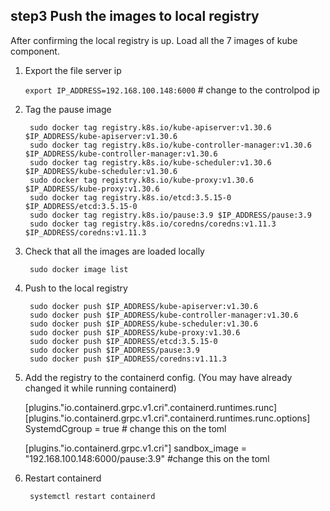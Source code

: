 ## step3 Push the images to local registry
After confirming the local registry is up. Load all the 7 images of kube component.

1. Export the file server ip 
    
    `export IP_ADDRESS=192.168.100.148:6000` # change to the controlpod ip
    
2. Tag the pause image 
    
    
        sudo docker tag registry.k8s.io/kube-apiserver:v1.30.6  $IP_ADDRESS/kube-apiserver:v1.30.6 
        sudo docker tag registry.k8s.io/kube-controller-manager:v1.30.6 $IP_ADDRESS/kube-controller-manager:v1.30.6    
        sudo docker tag registry.k8s.io/kube-scheduler:v1.30.6 $IP_ADDRESS/kube-scheduler:v1.30.6
        sudo docker tag registry.k8s.io/kube-proxy:v1.30.6 $IP_ADDRESS/kube-proxy:v1.30.6
        sudo docker tag registry.k8s.io/etcd:3.5.15-0 $IP_ADDRESS/etcd:3.5.15-0 
        sudo docker tag registry.k8s.io/pause:3.9 $IP_ADDRESS/pause:3.9
        sudo docker tag registry.k8s.io/coredns/coredns:v1.11.3 $IP_ADDRESS/coredns:v1.11.3

3. Check that all the images are loaded locally

        sudo docker image list
    
3. Push to the local registry
    
        sudo docker push $IP_ADDRESS/kube-apiserver:v1.30.6 
        sudo docker push $IP_ADDRESS/kube-controller-manager:v1.30.6 
        sudo docker push $IP_ADDRESS/kube-scheduler:v1.30.6
        sudo docker push $IP_ADDRESS/kube-proxy:v1.30.6
        sudo docker push $IP_ADDRESS/etcd:3.5.15-0 
        sudo docker push $IP_ADDRESS/pause:3.9
        sudo docker push $IP_ADDRESS/coredns:v1.11.3
    
    
4. Add the registry to the containerd config. (You may have already changed it while running containerd)
    
     [plugins."io.containerd.grpc.v1.cri".containerd.runtimes.runc]
         [plugins."io.containerd.grpc.v1.cri".containerd.runtimes.runc.options]
         SystemdCgroup = true # change this on the toml
    
     [plugins."io.containerd.grpc.v1.cri"]
        sandbox_image = "192.168.100.148:6000/pause:3.9" #change this on the toml
    
5. Restart containerd

        systemctl restart containerd 
    